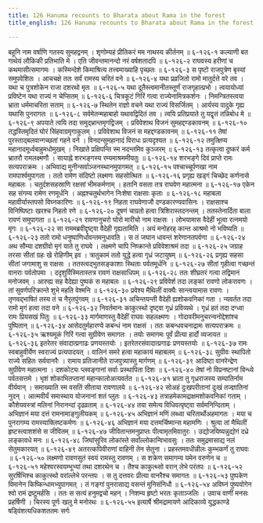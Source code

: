 ```yaml
---
title: 126 Hanuma recounts to Bharata about Rama in the forest
title_english: 126 Hanuma recounts to Bharata about Rama in the forest

---
```

<div class="audioEmbed"  caption="श्रीराम-हरिसीताराममूर्ति-घनपाठिभ्यां वचनम्" src="https://archive.org/download/Ramayana-recitation-Sriram-harisItArAmamUrti-Ghanapaati-v2/Kanda_6/Kanda_6_YK-126-Hanuma_recounts_to_Bharata_about_Rama_in_the_forest_0.mp3"></div>
बहूनि नाम वर्षाणि गतस्य सुमहद्वनम् ।  
शृणोम्यहं प्रीतिकरं मम नाथस्य कीर्तनम् ॥ ६-१२६-१  
कल्याणी बत गाथेयं लौकिकी प्रतिभाति मे ।  
एति जीवन्तमानन्दो नरं वर्षशतादपि ॥ ६-१२६-२  
राघवस्य हरीणां च कथमासीत्समागमः ।  
कस्मिन्देशे किमाश्रित्य तत्त्वमाख्याहि पृच्छतः ॥ ६-१२६-३  
स पृष्टो राजपुत्रेण बृस्यां समुपवेशितः ।  
आचचक्षे ततः सर्वं रामस्य चरितं वने ॥ ६-१२६-४  
यथा प्रव्रजितो रामो मातुर्दत्ते वरे तव ।  
यथा च पुत्रशोकेन राजा दशरथो मृतः ॥ ६-१२६-५  
यथा दूतैस्त्वमानीतस्तूर्णं राजगृहात्प्रभो ।  
त्वयायोध्यां प्रविष्टेन यथा राज्यं न चेप्सितम् ॥ ६-१२६-६  
चित्रकूटं गिरिं गत्वा राज्येनामित्रकर्शनः ।  
निमन्त्रितस्त्वया भ्राता धर्ममाचरिता सताम् ॥ ६-१२६-७  
स्थितेन राज्ञो वचने यथा राज्यं विसर्जितम् ।  
आर्यस्य पादुके गृह्य यथासि पुनरागतः ॥ ६-१२६-८  
सर्वमेतन्महाबाहो यथावद्विदितं तव ।  
त्वयि प्रतिप्रयाते तु यद्वृत्तं तन्निबोध मे ॥ ६-१२६-९  
अपयाते त्वयि तदा समुद्भ्रान्तमृगद्विजम् ।  
प्रविवेशाथ विजनं सुमहद्दण्डकावनम् ॥ ६-१२६-१०  
तद्धस्तिमृदितं घोरं सिंहवाग्रमृगाकुलम् ।  
प्रविवेशाथ विजनं स महद्दण्डकावनम् ॥ ६-१२६-११  
तेषां पुरस्ताद्बलवान्गच्छतां गहने वने ।  
विनदन्सुमहानादं विराधः प्रत्यदृश्यत ॥ ६-१२६-१२  
तमुत्क्षिप्य महानादमूर्ध्वबाहुमधोमुखम् ।  
निखाते प्रक्षिपन्ति स्म नदन्तमिव कुञ्जरम् ॥ ६-१२६-१३  
तत्कृत्वा दुष्करं कर्म भ्रातरौ रामलक्ष्मणौ ।  
सायाह्ने शरभङ्गस्य रम्यमाश्रममीयतुः ॥ ६-१२६-१४  
शरभङ्गे दिवं प्राप्ते रामः सत्यपराक्रमः ।  
अभिवाद्य मुनीन्सर्वाञ्जनस्थानमुपागमत् ॥ ६-१२६-१५  
पश्चाच्चूर्पणखा नाम रामपार्श्वमुपागता ।  
ततो रामेण संदिष्टो लक्ष्मणः सहसोत्थितः ॥ ६-१२६-१६  
प्रगृह्य खड्गं चिच्छेद कर्णनासे महाबलः ।  
चतुर्दशसहस्राणि रक्षसां भीमकर्मणाम् ।  
हतानि वसता तत्र राघवेण महात्मना ॥ ६-१२६-१७  
एकेन सह संगम्य रामेण रणमूर्धनि ।  
अह्नश्चतुर्थभागेन निःशेषा राक्षसाः कृताः ॥ ६-१२६-१८  
महाबला महावीर्यास्तपसो विघ्नकारिणः ॥ ६-१२६-१९  
निहता राघवेणाजौ दण्डकारण्यवासिनः ।  
राक्षसाश्च विनिष्पिष्टाः खरश्च निहतो रणे ॥ ६-१२६-२०  
दूषणं चाग्रतो हत्वा त्रिशिरास्तदनन्तम् ।  
ततस्तेनार्दिता बाला रावणं समुपागता ॥ ६-१२६-२१  
रावणानुचरो घोरो मारीचो नाम राक्षसः ।  
लोभयामास वैदेहीं भूत्वा रत्नमयो मृगः ॥ ६-१२६-२२  
सा राममब्रवीद्दृष्ट्वा वैदेही गृह्यतामिति ।  
अयं मनोहरह् कान्त आश्रमो नो भविष्यति ॥ ६-१२६-२३  
ततो रामो धनुष्पाणिर्धावन्तमनुधावति ।  
स तं जघान धावन्तं शरेणानतपर्वणा ॥ ६-१२६-२४  
अथ सौम्या दशग्रीवो मृगं याते तु राघवे ।  
लक्ष्मणे चापि निष्क्रान्ते प्रविवेशाश्रमं तदा ॥ ६-१२६-२५  
जग्राह तरसा सीतां ग्रहः खे रोहिणीम् इव ।  
त्रातुकामं ततो युद्धे हत्वा गृध्रं जटायुषम् ॥ ६-१२६-२६  
प्रगृह्य सहसा सीतां जगामाशु स राक्षसः ।  
ततस्त्वद्भुतसङ्काशाः स्थिताः पर्वतमूर्धनि ॥ ६-१२६-२७  
सीतां गृहीत्वा गच्छन्तं वानराः पर्वतोपमाः ।  
ददृशुर्विस्मितास्तत्र रावणं राक्षसाधिपम् ॥ ६-१२६-२८  
ततः शीघ्रतरं गत्वा तद्विमानं मनोजवम् ।  
आरुह्य सह वैदेह्या पुष्पकं स महाबलः ॥ ६-१२६-२९  
प्रविवेर्श तदा लङ्कां रावणो लोकरावणः ।  
तां सुवर्णपरिक्रान्ते शुभे महति वेश्मनि ॥ ६-१२६-३०  
प्रवेश्य मैथिलीं वाक्यैः सान्त्वयामास रावणः ।  
तृणवद्भाषितं तस्य तं च नैरृतपुंगवम् ॥ ६-१२६-३१  
अचिन्तयन्ती वैदेही ह्यशोकवनिकां गता ।  
न्यवर्तत तदा रामो मृगं हत्वा तदा वने ॥ ६-१२६-३२  
निवर्तमानः काकुत्स्थो दृष्ट्वा गृध्रं प्रविव्यथे ।  
गृध्रं हतं तदा दग्ध्वा रामः प्रियसखं पितुः ॥ ६-१२६-३३  
मार्गमाणस्तु वैदेहीं राघवः सहलक्ष्मणः ।  
गोदावरीमनुचरन्वनोद्देशांश्च पुष्पितान् ॥ ६-१२६-३४  
आसेदतुर्महारण्ये कबन्धं नाम राक्षसं ।  
ततः कबन्धवचनाद्रामः सत्यपराक्रमः ॥ ६-१२६-३५  
ऋश्यमूकं गिरिं गत्वा सुग्रीवेण समागतः ।  
तयोः समागमः पूर्वं प्रीत्या हार्दो व्यजायत ॥ ६-१२६-३६  
इतरेतर संवादात्प्रगाढः प्रणयस्तयोः ।  
इतरेतरसंवादात्प्रगाढः प्रणयस्तयोः ॥ ६-१२६-३७  
रामः स्वबाहुवीर्येण स्वराज्यं प्रत्यपादयत् ।  
वालिनं समरे हत्वा महाकायं महाबलम् ॥ ६-१२६-३८  
सुग्रीवः स्थापितो राज्ये सहितः सर्ववानरैः ।  
रामाय प्रतिजानीते राजपुत्र्यास्तु मार्गणम् ॥ ६-१२६-३९  
आदिष्टा वानरेन्द्रेण सुग्रीवेण महात्मना ।  
दशकोट्यः प्लवङ्गानां सर्वाः प्रस्थापिता दिशः ॥ ६-१२६-४०  
तेषां नो विप्रनष्टानां विन्ध्ये पर्वतसत्तमे ।  
भृशं शोकाभितप्तानां महान्कालोअत्यवर्तत ॥ ६-१२६-४१  
भ्राता तु गृध्रराजस्य सम्पातिर्नाम वीर्यवान् ।  
समाख्याति स्म वसतिं सीताया रावणालये ॥ ६-१२६-४२  
सोअहं दुःखपरीतानां दुःखं तज्ज्ञातिनां नुदन् ।  
आत्मवीर्यं समास्थाय योजनानां शतं प्लुतः ॥ ६-१२६-४३  
तत्राहमेकामद्राक्षमशोकवनिकां गताम् ।  
कौशेयवस्त्रां मलिनां निरानन्दां दृढव्रताम् ॥ ६-१२६-४४  
तया समेत्य विधिवत्पृष्ट्वा सर्वमनिन्दिताम् ।  
अभिज्ञानं मया दत्तं रामनामाङ्गुलीयकम् ॥ ६-१२६-४५  
अभिज्ञानं मणिं लब्ध्वा चरितार्थोअहमागतः ।  
मया च पुनरागम्य रामस्याक्लिष्टकर्मणः ॥ ६-१२६-४६  
अभिज्ञानं मया दत्तमर्चिष्मान्स महामणिः ।  
श्रुत्वा तां मैथिलीं हृष्टस्त्वाशशंसे स जीवितम् ॥ ६-१२६-४७  
जीवितान्तमनुप्राप्तः पीत्वामृतमिवातुरः ।  
उद्योजयिष्यन्नुद्योगं दध्रे लङ्कावधे मनः ॥ ६-१२६-४८  
जिघांसुरिव लोकांस्ते सर्वांल्लोकान्विभावसुः ।  
ततः समुद्रमासाद्य नलं सेतुमकारयत् ॥ ६-१२६-४९  
अतरत्कपिवीराणां वाहिनी तेन सेतुना ।  
प्रहस्तमवधीन्नीलः कुम्भकर्णं तु राघवः ॥ ६-१२६-५०  
लक्ष्मणो रावणसुतं स्वयं रामस्तु रावणम् ।  
स शक्रेण समागम्य यमेन वरुणेन च ॥ ६-१२६-५१  
महेश्वरस्वयम्भूभ्यां तथा दशरथेन च ।  
तैश्च काकुत्थ्सो वरान् लेभे परंतपः ॥ ६-१२६-५२  
सुरर्षिभिश्च काकुत्स्थो वरांल्लेभे परन्तपः ।  
स तु दत्तवरः प्रीत्या वानरैश्च समागतः ॥ ६-१२६-५३  
पुष्पकेण विमानेन किष्किन्धामभ्युपागमत् ।  
तं गङ्गां पुनरासाद्य वसन्तं मुनिसंनिधौ ॥ ६-१२६-५४  
अविघ्नं पुष्ययोगेन श्वो रामं द्रष्टुमर्हसि ।  
ततः स सत्यं हनुमद्वचो महन् ।  
निशम्य हृष्टो भरतः कृताञ्जलिः ।  
उवाच वाणीं मनसः प्रहर्षिणी ।  
चिरस्य पूर्णः खलु मे मनोरथः ॥ ६-१२६-५५  
इत्यार्षे श्रीमद्रामायणे आदिकाव्ये युद्धकाण्डे षड्विंशत्यधिकशततमः सर्गः